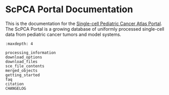 # ScPCA Portal Documentation

This is the documentation for the [Single-cell Pediatric Cancer Atlas Portal](https://scpca.alexslemonade.org).
The ScPCA Portal is a growing database of uniformly processed single-cell data from pediatric cancer tumors and model systems.

```{toctree}
:maxdepth: 4

processing_information
download_options
download_files
sce_file_contents
merged_objects
getting_started
faq
citation
CHANGELOG
```
